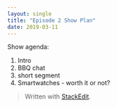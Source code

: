 ```yaml
---
layout: single
title: "Episode 2 Show Plan"
date: 2019-03-11
---
```


Show agenda:

1. Intro
2. BBQ chat
3. short segment
4. Smartwatches - worth it or not?
    





> Written with [StackEdit](https://stackedit.io/).
<!--stackedit_data:
eyJoaXN0b3J5IjpbNzQyNjA5NTAwLDgwMjA3MTg1NywxMDgxNj
QwMDE2XX0=
-->